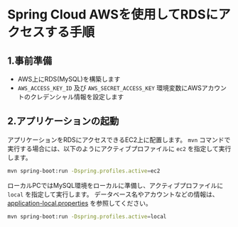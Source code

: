 # Spring Cloud AWSを使用してRDSにアクセスする手順

## 1.事前準備
* AWS上にRDS(MySQL)を構築します
* `AWS_ACCESS_KEY_ID` 及び `AWS_SECRET_ACCESS_KEY` 環境変数にAWSアカウントのクレデンシャル情報を設定します

## 2.アプリケーションの起動
アプリケーションをRDSにアクセスできるEC2上に配置します。
`mvn` コマンドで実行する場合には、以下のようにアクティブプロファイルに `ec2` を指定して実行します。
```bash
mvn spring-boot:run -Dspring.profiles.active=ec2
```

ローカルPCではMySQL環境をローカルに準備し、アクティブプロファイルに `local` を指定して実行します。
データベース名やアカウントなどの情報は、 [application-local.properties](./src/main/resources/application-local.properties) を参照してください。

```bash
mvn spring-boot:run -Dspring.profiles.active=local
```

